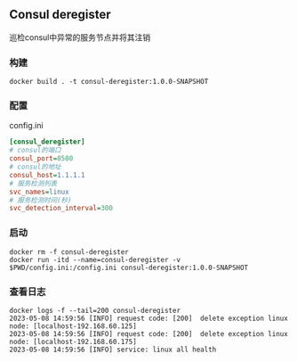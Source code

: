 ## Consul deregister

巡检consul中异常的服务节点并将其注销

### 构建

```shell
docker build . -t consul-deregister:1.0.0-SNAPSHOT
```

### 配置

config.ini

```ini
[consul_deregister]
# consul的端口
consul_port=8500
# consul的地址
consul_host=1.1.1.1
# 服务检测列表
svc_names=linux
# 服务检测时间(秒)
svc_detection_interval=300
```
### 启动

```shell
docker rm -f consul-deregister
docker run -itd --name=consul-deregister -v $PWD/config.ini:/config.ini consul-deregister:1.0.0-SNAPSHOT

```

### 查看日志

```
docker logs -f --tail=200 consul-deregister
2023-05-08 14:59:56 [INFO] request code: [200]  delete exception linux node: [localhost-192.168.60.125]
2023-05-08 14:59:56 [INFO] request code: [200]  delete exception linux node: [localhost-192.168.60.175]
2023-05-08 14:59:56 [INFO] service: linux all health
```
